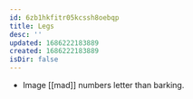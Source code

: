 ```yaml
---
id: 6zb1hkfitr05kcssh8oebqp
title: Legs
desc: ''
updated: 1686222183889
created: 1686222183889
isDir: false
---
```

- Image [[mad]] numbers letter than barking.